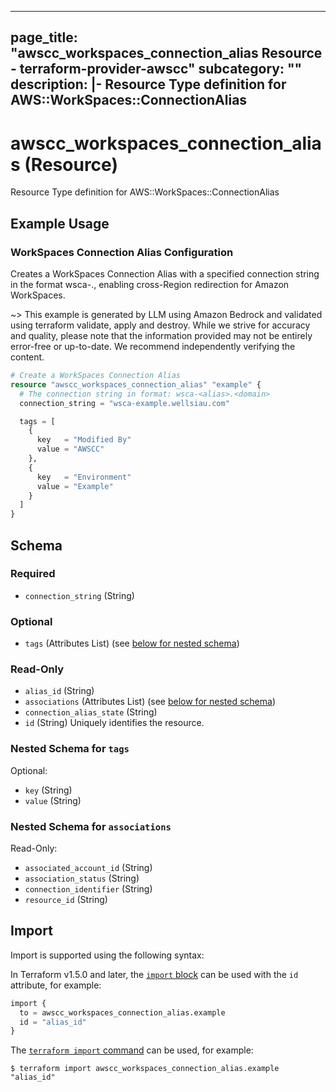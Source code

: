 
---
page_title: "awscc_workspaces_connection_alias Resource - terraform-provider-awscc"
subcategory: ""
description: |-
  Resource Type definition for AWS::WorkSpaces::ConnectionAlias
---

# awscc_workspaces_connection_alias (Resource)

Resource Type definition for AWS::WorkSpaces::ConnectionAlias

## Example Usage

### WorkSpaces Connection Alias Configuration

Creates a WorkSpaces Connection Alias with a specified connection string in the format wsca-<alias>.<domain>, enabling cross-Region redirection for Amazon WorkSpaces.

~> This example is generated by LLM using Amazon Bedrock and validated using terraform validate, apply and destroy. While we strive for accuracy and quality, please note that the information provided may not be entirely error-free or up-to-date. We recommend independently verifying the content.

```terraform
# Create a WorkSpaces Connection Alias
resource "awscc_workspaces_connection_alias" "example" {
  # The connection string in format: wsca-<alias>.<domain>
  connection_string = "wsca-example.wellsiau.com"

  tags = [
    {
      key   = "Modified By"
      value = "AWSCC"
    },
    {
      key   = "Environment"
      value = "Example"
    }
  ]
}
```

<!-- schema generated by tfplugindocs -->
## Schema

### Required

- `connection_string` (String)

### Optional

- `tags` (Attributes List) (see [below for nested schema](#nestedatt--tags))

### Read-Only

- `alias_id` (String)
- `associations` (Attributes List) (see [below for nested schema](#nestedatt--associations))
- `connection_alias_state` (String)
- `id` (String) Uniquely identifies the resource.

<a id="nestedatt--tags"></a>
### Nested Schema for `tags`

Optional:

- `key` (String)
- `value` (String)


<a id="nestedatt--associations"></a>
### Nested Schema for `associations`

Read-Only:

- `associated_account_id` (String)
- `association_status` (String)
- `connection_identifier` (String)
- `resource_id` (String)

## Import

Import is supported using the following syntax:

In Terraform v1.5.0 and later, the [`import` block](https://developer.hashicorp.com/terraform/language/import) can be used with the `id` attribute, for example:

```terraform
import {
  to = awscc_workspaces_connection_alias.example
  id = "alias_id"
}
```

The [`terraform import` command](https://developer.hashicorp.com/terraform/cli/commands/import) can be used, for example:

```shell
$ terraform import awscc_workspaces_connection_alias.example "alias_id"
```
